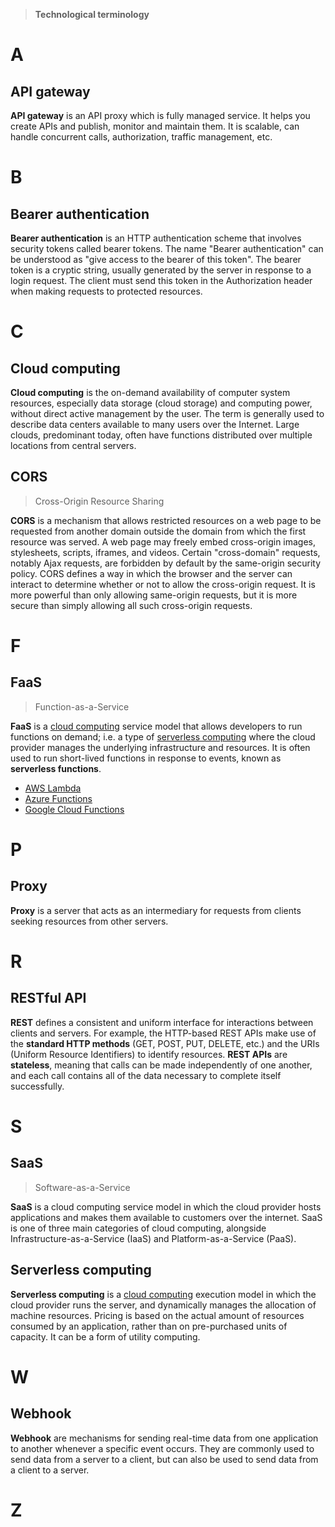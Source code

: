 > **Technological terminology**

# A

## API gateway

**API gateway** is an API proxy which is fully managed service. It helps you create APIs and publish, monitor and maintain them. It is scalable, can handle concurrent calls, authorization, traffic management, etc.

# B

## Bearer authentication

**Bearer authentication** is an HTTP authentication scheme that involves security tokens called bearer tokens. The name "Bearer authentication" can be understood as "give access to the bearer of this token". The bearer token is a cryptic string, usually generated by the server in response to a login request. The client must send this token in the Authorization header when making requests to protected resources.

# C

## Cloud computing

**Cloud computing** is the on-demand availability of computer system resources, especially data storage (cloud storage) and computing power, without direct active management by the user. The term is generally used to describe data centers available to many users over the Internet. Large clouds, predominant today, often have functions distributed over multiple locations from central servers.

## CORS

> Cross-Origin Resource Sharing

**CORS** is a mechanism that allows restricted resources on a web page to be requested from another domain outside the domain from which the first resource was served. A web page may freely embed cross-origin images, stylesheets, scripts, iframes, and videos. Certain "cross-domain" requests, notably Ajax requests, are forbidden by default by the same-origin security policy. CORS defines a way in which the browser and the server can interact to determine whether or not to allow the cross-origin request. It is more powerful than only allowing same-origin requests, but it is more secure than simply allowing all such cross-origin requests.

# F

## FaaS

> Function-as-a-Service

**FaaS** is a [cloud computing](#cloud-computing) service model that allows developers to run functions on demand; i.e. a type of [serverless computing](#serverless-computing) where the cloud provider manages the underlying infrastructure and resources. It is often used to run short-lived functions in response to events, known as **serverless functions**.

- [AWS Lambda](/doc/resources.md#aws-lambda)
- [Azure Functions](/doc/resources.md#azure-functions)
- [Google Cloud Functions](/doc/resources.md#google-cloud-functions)

# P

## Proxy

**Proxy** is a server that acts as an intermediary for requests from clients seeking resources from other servers.

# R

## RESTful API

**REST** defines a consistent and uniform interface for interactions between clients and servers. For example, the HTTP-based REST APIs make use of the **standard HTTP methods** (GET, POST, PUT, DELETE, etc.) and the URIs (Uniform Resource Identifiers) to identify resources. **REST APIs** are **stateless**, meaning that calls can be made independently of one another, and each call contains all of the data necessary to complete itself successfully.

# S

## SaaS

> Software-as-a-Service

**SaaS** is a cloud computing service model in which the cloud provider hosts applications and makes them available to customers over the internet. SaaS is one of three main categories of cloud computing, alongside Infrastructure-as-a-Service (IaaS) and Platform-as-a-Service (PaaS).

## Serverless computing

**Serverless computing** is a [cloud computing](#cloud-computing) execution model in which the cloud provider runs the server, and dynamically manages the allocation of machine resources. Pricing is based on the actual amount of resources consumed by an application, rather than on pre-purchased units of capacity. It can be a form of utility computing.

# W

## Webhook

**Webhook** are mechanisms for sending real-time data from one application to another whenever a specific event occurs. They are commonly used to send data from a server to a client, but can also be used to send data from a client to a server.

# Z
